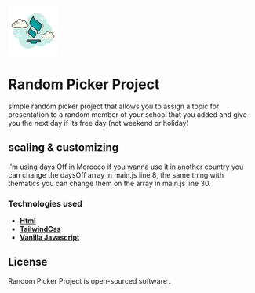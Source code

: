 <img src="./public/assets/icons8-bbb-100.png" 
alt="logo image"> 

# Random Picker Project

simple random picker project that allows you to assign a topic for presentation to a random member of your school that you added and give you the next day if its free day (not weekend or holiday)

## scaling & customizing

i'm using days Off in Morocco if you wanna use it in another country you can change the daysOff array in main.js line 8, the same thing with thematics you can change them on the array in main.js line 30.

### Technologies used

- **[Html](https://html.com/)**
- **[TailwindCss](https://TailwindCss.com/)**
- **[Vanilla Javascript](https://javascript.com/)**

## License

Random Picker Project is open-sourced software .
